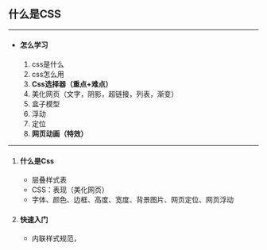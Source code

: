 ## 什么是CSS

---

- #### 怎么学习

  1. css是什么
  2. css怎么用
  3. **Css选择器（重点+难点）**
  4. 美化网页（文字，阴影，超链接，列表，渐变）
  5. 盒子模型
  6. 浮动
  7. 定位
  8. **网页动画（特效）**

  

---

1. #### 什么是Css

   - 层叠样式表
   - CSS：表现（美化网页）
   - 字体、颜色、边框、高度、宽度、背景图片、网页定位、网页浮动

2. #### 快速入门

   - 内联样式规范，<style>可以编写css的代码，每一个声明最好用分号结尾
     - 语法：选择器{      声明1；  }
   - 外联样式：使用link外联**建议使用**
     - `<link rel="stylesheet" href="css/style.css">`
     - 优势：
       1. 内容和表现分离
       2. 网页结构表现统一，可以实现复用
       3. 样式十分的丰富
       4. 建议使用独立于html的css文件
       5. 利用SEO，容易被搜索引擎收录！

3. #### CSS的导入方式

   - 行内样式：`<h1 style="color: skyblue">标题</h1>`

   - 内部样式style标签：

     ```css
     <style>
         h1{
             color: skyblue;
         }
     </style>
     ```

   - 外部样式：`<link rel="stylesheet" href="css/style.css">`，属于HTML标签

   - **优先级：行内样式>内部样式>外部样式，遵循就近原则**

   - 扩展：CSS2.0用导入式，作用是引入CSS样式

     ```css
     <style>
         @import "css/style.css";
     </style>
     ```

---

 1. #### 选择器

    > 作用：选择叶敏上的某一个或者某一些元素

    

    - #### 基本选择器

      1. 标签选择器

         - 标签选择器会选择到页面上所有的此标签

           ```css
               <style>
                   h1{
                       color: skyblue;
                   }
               </style>
           ```

      2. 类选择器

         - 选择所有class属性一致的标签，跨标签

         - 格式：.class的名称{}

         - 好处：可以多个标签归类，是同一个class，可以复用

           ```css
             <style>
             .a{
               color: skyblue;
             }
             .b{
               color: greenyellow;
             }
             .c{
               color: pink;
             }
             </style>
           
           <h1 class="a">1</h1>
           <h1 class="b">2</h1>
           <h1 class="c">3</h1>
           ```

      3. id选择器

         - 格式：#ID名称{}

         - id必须保证全局唯一

           ```css
           <style>
               #a{
                 color: pink;
               }
               #b{
                 color: greenyellow;
               }
               #c{
                 color: skyblue;
               }
             </style>
           
           <h1 id="a">1</h1>
           <h1 id="b">2</h1>
           <h1 id="c">3</h1>
           ```

         - **优先级:id选择器>类选择器>标签选择器,不遵循就近原则**

    - #### 层次选择器

      1. 后代选择器

         - 在某个元素的后面

           ```css
                 body p{
                   background: skyblue;
                 }
           ```

      2. 子选择器

         - 一代 儿子

           ```css
                 body>p{
                   background: skyblue;
                 }
           ```

      3. 相邻兄弟选择器

         - 同辈，只有一个，相邻向下

           ```css
                 .active + p{
                   background: skyblue;
                 }
           ```

      4. 通用选择器

         - 当前选中元素的向下的所有兄弟元素

           ```css
             .active~p{
                   background: skyblue;
                 }
           ```

    - #### 结构伪类选择器

      1. 结构伪类：定位

         ```css
         <style>
             /* 1.ul第一个子元素
              2.ul最后一个子元素
              3.第一个p元素
              */
             ul li:first-child{
               background: skyblue;
             }
             ul li:last-child{
               background: pink;
             }
            /* 选择当前p元素的父级元素，选择父级元素的第一个，并且是当前元素才生效*/
            p:nth-child(1){
              background: greenyellow;
            }
             /* 选择当前父级元素的p元素的第二个元素*/
            p:nth-last-of-type(2){
              background: yellow;
            }
           </style>
         ```

    - 属性选择器

      1. 存在ID的元素：属性名=属性值（正则）{}	

         - =    绝对等于
         - *= 包含这个元素
         - ^= 以这个开头
         - ￥=以这个结尾
      
         ```html
         <!DOCTYPE html>
         <html lang="en">
         <head>
             <meta charset="UTF-8">
             <title>属性选择器</title>
         
           <style>
             .demo a{
               float: left;
               display: block;
               height: 50px;
               width: 50px;
               border-radius: 10px;
               background: skyblue;
               text-align: center;
               color: darkgray;
               text-decoration: none;
               margin-right: 5px;
               font: bold 20px/50px Arial;
             }
           /*  存在id属性的元素  a[]{}*/
             a[id=first]{
               background: pink;
             }
             a[class*="links"]{
               background: orange;
             }
           /*  选择href中以http开头的元素*/
             a[href^=http]{
               background: yellowgreen;
             }
             a[href$=pdf]{
               background: cornflowerblue;
             }
         
           </style>
         </head>
         <body>
         <p class="demo">
             <a href="https://www.taobao.com" class="links item first" id="first">1</a>
             <a href="" class="links item active" target="_blank" title="test">2</a>
             <a href="images/1.html" class="links item ">3</a>
             <a href="images/1.png" class="links item ">4</a>
             <a href="images/1.jpg" class="links item ">5</a>
             <a href="abc" class="links item ">6</a>
             <a href="/a.pdf" class="links item ">7</a>
             <a href="/abc.pdf" class="links item ">8</a>
             <a href="abc.doc" class="links item ">9</a>
             <a href="abcd.doc" class="links item last">10</a>
         </p>
         </body>
         </html>
         ```

---

1. #### 美化网页元素

   > 作用：有效的传递页面信息，美化网页，凸显页面的主题，提高用户体验

   - span标签
     1. 重点要突出的字使用span套起来
     
   - 字体样式：
     1. font-fiamily：字体
     
     2. font-size：字体大小
     
     3. font-weight：字体粗细
     
     4. color：字体颜色
     
     5. font简写 ：字体风格、字体粗细、大小、样式
     
        ```html
        <!DOCTYPE html>
        <html lang="en">
        <head>
            <meta charset="UTF-8">
            <title>字体样式</title>
          <style>
            body{
              font-family: "Agency FB",华文楷体;
              font-size: 18px;
                color: skyblue;
            }
            p:nth-of-type(1){
              font-weight: inherit;
            }
          </style>
        </head>
        <body>
        <h1>故事介绍</h1>
        <p>《魁拔》前身《灵山王》于2009年公布首段片花[1]，2010年4月，片方宣布将该系列更名为《魁拔》[9]，不久之后公布了系列中第一部动画电影的名称：《魁拔之十万火急》[10]。12月初，片方宣布将开展“全优声”配音演员选拔大赛，为本片遴选配音演员[11]。12月30日下午，片方宣布“全优声大赛”正式启动。同时片方还宣称，将与日本配音演员事务所81 Produce合作制作该片的日语版本[12]。</p>
        <p>2011年4月底，制作方北京青青树与曾成功运作《喜羊羊与灰太狼》的上海炫动签订合同，后者承诺为本片投入1700万的宣传费用[13]。6月29日，片方在北京万国城百老汇电影中心举行首映[14]。7月7日~8日，片方在北京、上海等地举办了数场首映宣传活动，数名日语版配音演员出席活动（其中柿原彻也与山口理惠出席了上海的宣传活动[15]，关俊彦出席了北京的宣传活动[16]）。</p>
        <p>'We get old and get used to each other. We think alike.We read each others minds. We know what the other wants without asking. Sometimes we irritate each other a little bit. Maybe sometimes take each other for granted. But once in awhile, like today, I meditate on it and realise how lucky I am to share my life with the greatest woman I ever met.'
        </p>
        </body>
        </html>
        
        ```
     
   - 文本样式

     1. 颜色

        - RGB： 0~F
        - RGBA： 0-1

     2. 对齐方式

        - **text-align：center；（居中）**

     3. 首行缩进

        - **text-indent: 2em;**  

     4. 行高

        - **line-height:12px;**
        - **行高等于高就是文本垂直居中**

     5. 下划线（装饰）等

        -  text-decoration:：underline;（上划线）
        -  text-decoration：line-through;(中划线)
        -  text-decoration：overline;(下划线)
        -  veretical-align：middle；（水平居中要有参照物）
        -  text-decoration:none;（超链接去下划线）
        
        ```html
        <!DOCTYPE html>
        <html lang="en">
        <head>
          <meta charset="UTF-8">
          <title>文本样式</title>
          <style>
              h1{
                color: RGBA(255,158,89,0.2);
                text-align: center;
              }
              p{
                text-indent: 2em;
                line-height: 30px;
              }
              .p1{
              text-decoration: underline;
              }
              .p2 {
                text-decoration: line-through;
              }
              .p3 {
                text-decoration: overline;
              }
          </style>
        </head>
        <body>
        <h1>故事介绍</h1>
        <p>《魁拔》前身《灵山王》于2009年公布首段片花[1]，2010年4月，片方宣布将该系列更名为《魁拔》[9]，不久之后公布了系列中第一部动画电影的名称：《魁拔之十万火急》[10]。12月初，片方宣布将开展“全优声”配音演员选拔大赛，为本片遴选配音演员[11]。12月30日下午，片方宣布“全优声大赛”正式启动。同时片方还宣称，将与日本配音演员事务所81 Produce合作制作该片的日语版本[12]。</p>
        <p>2011年4月底，制作方北京青青树与曾成功运作《喜羊羊与灰太狼》的上海炫动签订合同，后者承诺为本片投入1700万的宣传费用[13]。6月29日，片方在北京万国城百老汇电影中心举行首映[14]。7月7日~8日，片方在北京、上海等地举办了数场首映宣传活动，数名日语版配音演员出席活动（其中柿原彻也与山口理惠出席了上海的宣传活动[15]，关俊彦出席了北京的宣传活动[16]）。</p>
        <p>'We get old and get used to each other. We think alike.We read each others minds. We know what the other wants without asking. Sometimes we irritate each other a little bit. Maybe sometimes take each other for granted. But once in awhile, like today, I meditate on it and realise how lucky I am to share my life with the greatest woman I ever met.'
        </p>
        <p class="p1">123456789</p>
        <p class="p2">123456789</p>
        <p class="p3">123456789</p>
        </body>
        </html>
        
        ```
     
   - 超链接伪类

     1. a:hover{}   （鼠标悬浮颜色）

     2. a:active{}   （鼠标按住未释放的颜色）

     3. a:visited{}     (已访问)

     4. a:link{}          (未访问)

     5. text-shadow：阴影颜色、水平偏移、垂直偏移、阴影半径

        ```html
        <!DOCTYPE html>
        <html lang="en">
        <head>
            <meta charset="UTF-8">
            <title>超链接伪类</title>
            <style>
                a{
                    text-decoration: none;
                    color: black;
                }
                a:hover{
                    color: orange;
        
                }
                a:active{
                    color: skyblue;
                    font-size: 18px;
                }
                a:link{
                    color: yellow;
                }
                a:visited{
                    color: yellowgreen;
                }
                p:nth-last-of-type(1){
                    text-shadow: 1px 1px skyblue;
                }
            </style>
        </head>
        <body>
        
        <a href="#">
            <img src="image/a.jpg" alt="">
        </a>
        <p><a href="#">皮卡丘</a></p>
        <p><a href="#">黄色</a></p>
        <p><a href="#">电</a></p>
        
        
        </body>
        </html>
        
        ```

   - 列表

     - list-style:none; (去除列表前面的点)
       1. noen ：去掉数字圆点
       2. circle：空心圆
       3. decimal：有序列表
       4. square：正方形

     ```html
     <!DOCTYPE html>
     <html lang="en">
     <head>
         <meta charset="UTF-8">
         <title>列表</title>
         <link rel="stylesheet" href="Css/style.css">
     </head>
     <body>
     <div class="nav">
     <h2 class="tit1e"> 全部商品分类</h2>
     <ul>
         <li><a href="#">图书</a>&nbsp;&nbsp;<a href="#"> 音像</a>&nbsp;&nbsp;<a href="#"> 数字商品</a></li>
         <li><a href="#"> 家用电器</a>&nbsp;&nbsp;<a href="#">手机</a>&nbsp;&nbsp;<a href="#">数码</a></li>
         <li><a href="#">电脑</a>&nbsp;&nbsp;<a href="#" >办公</a></li>
         <li><a href="#">服饰鞋帽</a>&nbsp;&nbsp;<a href="#">个护化妆</a></li>
         <li><a href="#">服饰鞋帽</a>&nbsp;&nbsp;<a href="#">个护化妆</a></li>
         <li><a href="#">服饰鞋帽</a>&nbsp;&nbsp;<a href="#">个护化妆</a></li>
         <li><a href="#">服饰鞋帽</a>&nbsp;&nbsp;<a href="#">个护化妆</a></li>
         <li><a href="#">服饰鞋帽</a>&nbsp;&nbsp;<a href="#">个护化妆</a></li>
     </ul>
     </div>
     </body>
     </html>
     ```

     ```css
     .nav{
         width: 300px;
         background: cornflowerblue;
     }
     
     h2 {
         font-size: 18px;
         font-weight: bold;
         text-indent: 1em;
         line-height: 35px;
         background: skyblue;
     }
     
     ul {
         background: cornflowerblue;
     }
     
     ul li {
         height: 30px;
         list-style: none;
         text-indent: 1em;
     
     }
     
     a {
         text-decoration: none;
         font-size: 14px;
         color: black;
     }
     
     a:hover {
         color: orange;
         text-decoration: underline;
     }
     
     ```

   - 背景

     - backgroud-image：url（""）;
       - 默认全部平铺
       - backgroud-repeat：repeat-x；（水平平铺）
       - backgroud-repeat：repeat-y；（垂直平铺）
       - backgroud-repeat：no-repeat；（不平铺）

     ```css
         div{
           width: 900px;
           height: 700px;
           border: 1px solid skyblue;
           background-image: url("image/a.jpg");
         }
         .class1{
           background-repeat: repeat-x;
         }
         .class2{
           background-repeat: repeat-y;
         }
         .class3{
           background-repeat: no-repeat;
         }
     ```

   - 渐变

     - 网站：[渐变案例网站](www.grabient.com)
     - 径向渐变、圆形渐变
     - 网站直接粘贴

---

1. #### 盒子模型

   - 外边距（margin）
     - body有默认外边距8
     - 妙用（居中）：`margin: 0 auto;`
       - 前提条件：块元素，块元素有宽度
   - 内边距（padding）

2. #### 边框

   - 边框的粗细
   - 边框的样式
   - 边框的颜色
   - 简写：border：边框粗细、边框样式、边框颜色；
     - solid：实线
     - dashed：虚线
   - 内外边距计算方式
     - margin+border+padding+内容宽度

   ```css
   *{
       margin: 0;
       padding: 0;
       text-decoration: none;
   }
   #app {
       width: 300px;
       border: 1px solid skyblue;
   }
   h2{
       font-size: 18px;
       background: yellowgreen;
       text-align: center;
       line-height: 30px;
       color: white;
   }
   form {
       background: skyblue;
   }
   
   div:nth-of-type(1) input {
       border: 1px solid black;
   }
   
   div:nth-of-type(2) input {
       border: 1px dashed black;
   }
   ```

3. 圆角边框

   - border-radius：左上 右上 右下 左下
   - 可以用px也可以用%表示

4. 阴影

   - 盒子阴影：box-shadow: 1px 1px 100px yellow;

5. 浮动

   - 标准文档流

     - 块级元素：独占一行
     - 行级元素：不独占一行，可以包含在块级元素中

   - display

     - Block:块元素
     - inline：行内元素
     - Inline-block:即是块元素，也是行内元素
     - none：消除

   - float

     - 浮动会重新排版
     - `clear：both；`清除浮动(俩侧不允许有浮动)

   - 父级元素塌陷

     - 父级元素设置高度超过所有浮动的高（不建议使用）

     - 增加空的div,清除浮动

     - overflow

       - 在父级元素增加overfloat属性
       - Hidden:隐藏

     - 父类添加一个伪类(最好的方式)

       ```css
       #father:after{
         content: '';
         display: block;
         clear: both;
       }
       ```

     - 区别

       - display：方向不可以控制
       - float：浮动起来会脱离文档流，所以要解决父级边框塌陷的问题

   - 定位

     - 相对定位

       - 相对于自己原来的位置进行指定的偏移

       - 相对定位仍然在标准文档流中

       - 原来的位置会被保留

       - ```css
         position: relative;
         top: 20px;
         left: 20px;
         ```

     - 绝对定位

       - 基于xxx定位

       - 没有父级元素定位的前提下，相对于浏览器定位

       - 要相对于父级元素需要给父级增加相对定位

       - 不保留原来的位置

       - 在父级元素范围内偏移

         ```css
         position: absolute;
         top: 20px;
         left: 20px;
         ```

         

     - 固定定位

       - 不论怎么都在原来的位置
       - `postion:fixed`固定定位

     - z-index

       - 层级最小0
       - 一般设置999（最高）

     - opacity

       - 透明度设置

   

